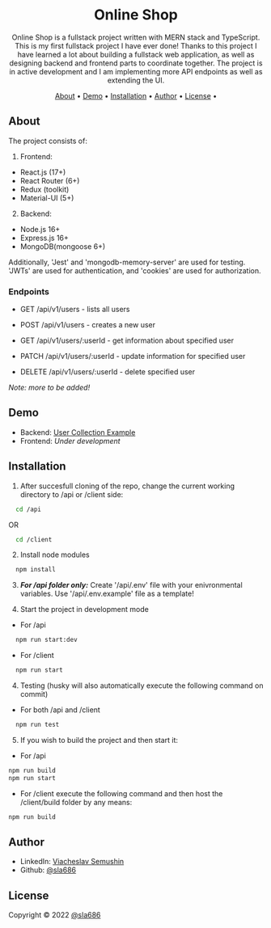 <div align="center">

# Online Shop

Online Shop is a fullstack project written with MERN stack and TypeScript. This is my first fullstack project I have ever done!
Thanks to this project I have learned a lot about building a fullstack web application, as well as designing backend and frontend parts to coordinate together.
The project is in active development and I am implementing more API endpoints as well as extending the UI.

[About](#about) •
[Demo](#demo) •
[Installation](#installation) •
[Author](#author) •
[License](#license) •

</div>

## About

The project consists of:

1. Frontend:

- React.js (17+)
- React Router (6+)
- Redux (toolkit)
- Material-UI (5+)

2. Backend:

- Node.js 16+
- Express.js 16+
- MongoDB(mongoose 6+)

Additionally, 'Jest' and 'mongodb-memory-server' are used for testing. 'JWTs' are used for authentication, and 'cookies' are used for authorization.

### Endpoints

- GET /api/v1/users - lists all users
- POST /api/v1/users - creates a new user

- GET /api/v1/users/:userId - get information about specified user
- PATCH /api/v1/users/:userId - update information for specified user
- DELETE /api/v1/users/:userId - delete specified user

_Note: more to be added!_

## Demo

- Backend: [User Collection Example](https://backend-online-shop-sla686.herokuapp.com/api/v1/users)
- Frontend: _Under development_

## Installation

1. After succesfull cloning of the repo, change the current working directory to /api or /client side:

```sh
  cd /api
```

OR

```sh
  cd /client
```

2. Install node modules

```sh
  npm install
```

3. **_For /api folder only:_** Create '/api/.env' file with your enivronmental variables. Use '/api/.env.example' file as a template!

4. Start the project in development mode

- For /api

```sh
  npm run start:dev
```

- For /client

```sh
  npm run start
```

4. Testing (husky will also automatically execute the following command on commit)

- For both /api and /client

```sh
  npm run test
```

5. If you wish to build the project and then start it:

- For /api

```sh
npm run build
npm run start
```

- For /client execute the following command and then host the /client/build folder by any means:

```sh
npm run build
```

## Author

- LinkedIn: [Viacheslav Semushin](https://www.linkedin.com/in/viacheslav-semushin/)
- Github: [@sla686](https://github.com/sla686)

## License

Copyright © 2022 [@sla686](https://github.com/sla686) </br>

